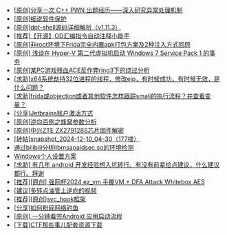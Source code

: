 + [[原创]分享一次 C++ PWN 出题经历——深入研究异常处理机制](https://bbs.kanxue.com/thread-284745.htm)
+ [[原创]细说软件保护](https://bbs.kanxue.com/thread-284629.htm)
+ [[原创]dpt-shell源码详细解析（v1.11.3）](https://bbs.kanxue.com/thread-284744.htm)
+ [[推荐]【开源】OD汇编指令自动注释小能手](https://bbs.kanxue.com/thread-284663.htm)
+ [[原创]非root环境下Frida完全内置apk打包方案及2种注入方式回顾](https://bbs.kanxue.com/thread-284482.htm)
+ [[原创] 浅谈在 Hyper-V 第二代虚拟机启动 Windows 7 Service Pack 1 的事务](https://bbs.kanxue.com/thread-284737.htm)
+ [[原创]某PC游戏残血ACE反作弊ring3下的绕过分析](https://bbs.kanxue.com/thread-284667.htm)
+ [[求助]x64系统劫持32位进程的线程，修改eip，有时候成功，有时候无效，是什么问题？](https://bbs.kanxue.com/thread-284720.htm)
+ [[求助]frida或objection或者其他软件怎样跟踪smali的执行流程？并查看变量？](https://bbs.kanxue.com/thread-284741.htm)
+ [[分享]Jetbrains账户激活方式](https://bbs.kanxue.com/thread-284298.htm)
+ [[原创]逆向百例之蜂窝参数分析](https://bbs.kanxue.com/thread-284730.htm)
+ [[原创]中兴ZTE ZX279128S芯片固件解密](https://bbs.kanxue.com/thread-276970.htm)
+ [[转帖]snapshot_2024-12-10_04-30（177楼）](https://bbs.kanxue.com/thread-270207.htm)
+ [通过bilibili分析libmsaoaidsec.so的环境检测](https://bbs.kanxue.com/thread-278282.htm)
+ [Windows个人设置方案](https://bbs.kanxue.com/thread-279234.htm)
+ [[求助] 有几年 android 开发经验想入坑转行。有没有前辈给点建议，什么建议都行。拜谢](https://bbs.kanxue.com/thread-284244.htm)
+ [[推荐][原创] 强网杯2024 ez_vm 手撕VM + DFA Attack Whitebox AES](https://bbs.kanxue.com/thread-284639.htm)
+ [[建议]多转点油管上逆向的视频](https://bbs.kanxue.com/thread-284529.htm)
+ [[推荐][原创]svc_hook框架](https://bbs.kanxue.com/thread-284713.htm)
+ [[分享]如何粉碎网络钓鱼](https://bbs.kanxue.com/thread-284747.htm)
+ [[原创] 一分钟看完Android 应用启动流程](https://bbs.kanxue.com/thread-284686.htm)
+ [[下载]CTF那些事儿配套资源下载](https://bbs.kanxue.com/thread-283930.htm)

